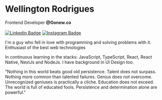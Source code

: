# Wellington Rodrigues
 Frontend Developer <strong>@Gonew.co</strong>
 <br/>
 <br/>
[![Linkedin Badge](https://img.shields.io/badge/-wellingtonrodriguesbr-3251A0?style=flat-square&logo=Linkedin&logoColor=white&link=https://www.linkedin.com/in/wellingtonrodriguesbr/)](https://www.linkedin.com/in/wellingtonrodriguesbr/)
[![Instagram Badge](https://img.shields.io/badge/-wellingtonrodriguesbr-3251A0?style=flat-square&logo=Instagram&logoColor=white&link=https://www.instagram.com/wellingtonrodriguesbr/)](https://www.instagram.com/wellingtonrodriguesbr/)
<br/>
 

I'm a guy who fell in love with programming and solving problems with it.
</br>
Enthusiast of the best web technologies

In continuous learning in the stacks: JavaScript, TypeScript, React, React Native, NextJs and NodeJs.
I have background in UI Design too.

"Nothing in this world beats good old persistence. Talent does not surpass. Nothing more common than talented failures. Genius does not overcome. Unrecognized geniuses is practically a cliche. Education does not exceed. The world is full of educated fools. Persistence and determination alone are powerful."
